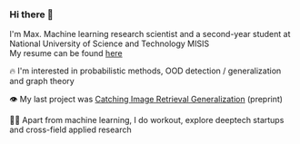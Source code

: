 ### Hi there 👋

<!-- ![competition](https://road-to-kaggle-grandmaster.vercel.app/api/badges/dwdkills/competition) -->
<!-- ![dataset](https://road-to-kaggle-grandmaster.vercel.app/api/badges/dwdkills/dataset)
![notebook](https://road-to-kaggle-grandmaster.vercel.app/api/badges/dwdkills/notebook)
![discussion](https://road-to-kaggle-grandmaster.vercel.app/api/badges/dwdkills/discussion) -->

I'm Max. Machine learning research scientist and a second-year student at National University of Science and Technology MISIS
<br>
My resume can be found [here](https://cutt.ly/y3YvEbv)

🔥 I'm interested in probabilistic methods, OOD detection / generalization and graph theory

👁️ My last project was [Catching Image Retrieval Generalization](https://arxiv.org/pdf/2306.13357.pdf) (preprint)

👨‍💻 Apart from machine learning, I do workout, explore deeptech startups and cross-field applied research 
  


